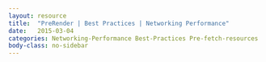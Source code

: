 ```yaml
---
layout: resource
title:  "PreRender | Best Practices | Networking Performance"
date:   2015-03-04
categories: Networking-Performance Best-Practices Pre-fetch-resources
body-class: no-sidebar
---
```


